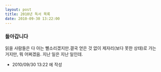 ```yaml
---
layout: post
title: 2010년 독서 목록
date: 2010-09-30 13:22:00
---
```


### 돌아갑니다

읽을 사람들은 다 아는 뻘소리겠지만.결국 얻은 것 없이 제자리(보다 못한 상태)로 가는 거지만, 뭐 어쩌겠음. 지난 일은 지난 일인데.



- 2010/09/30 13:22 에 작성
